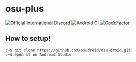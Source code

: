 #  osu-plus
[![Official International Discord](https://discordapp.com/api/guilds/316545691545501706/widget.png?style=shield)](https://discord.gg/nyD92cE)
![Android CI](https://github.com/osudroid/osu-droid/workflows/Android%20CI/badge.svg?branch=master)
[![CodeFactor](https://www.codefactor.io/repository/github/osudroid/osu-droid/badge)](https://www.codefactor.io/repository/github/osudroid/osu-droid)
## How to setup!
```text
:~$ git clone https://github.com/osudroid/osu-droid.git
:~$ open it on Android Studio
```
